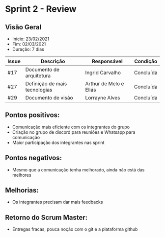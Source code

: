 # Sprint 2 - Review

## Visão Geral
* Início: 23/02/2021
* Fim: 02/03/2021
* Duração: 7 dias

Issue | Descrição | Responsável | Condição
---|---|---|---
#17 | Documento de arquitetura | Ingrid Carvalho | Concluída
#27 | Definição de mais tecnologias | Arthur de Melo e Eliás | Concluída
#29 | Documento de visão | Lorrayne Alves | Concluída

## Pontos positivos:
* Comunicação mais eficiente com os integrantes do grupo
* Criação no grupo de discord para reuniões e Whatsapp para comunicação
* Maior participação dos integrantes nas sprint

## Pontos negativos:
* Mesmo que a comunicação tenha melhorado, ainda não está das melhores

## Melhorias:
* Os integrantes precisam dar mais feedbacks

## Retorno do Scrum Master:
* Entregas fracas, pouca noção com o git e a plataforma github